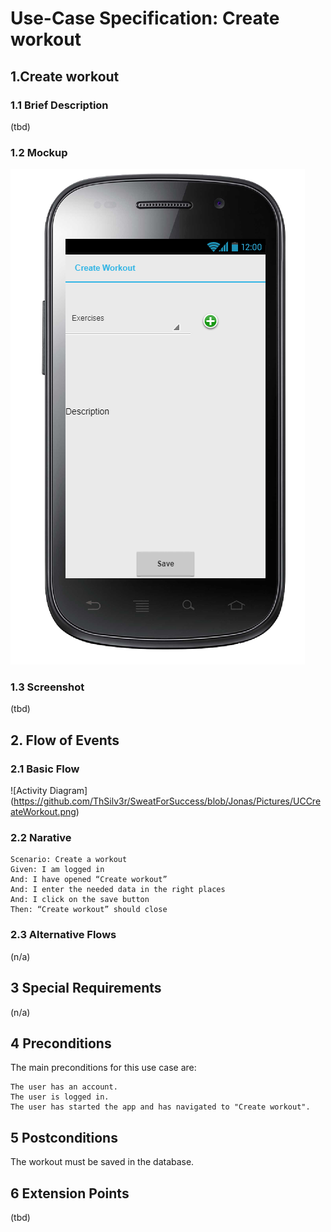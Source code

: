 # Use-Case Specification: Create workout
## 1.Create workout
### 1.1 Brief Description
(tbd)
### 1.2 Mockup
![](https://github.com/ThSilv3r/SweatForSuccess/blob/Jonas/Pictures/CreateWorkout.PNG)
### 1.3 Screenshot
(tbd)
## 2. Flow of Events
### 2.1 Basic Flow
![Activity Diagram] (https://github.com/ThSilv3r/SweatForSuccess/blob/Jonas/Pictures/UCCreateWorkout.png)
### 2.2 Narative
    Scenario: Create a workout
    Given: I am logged in
    And: I have opened “Create workout”
    And: I enter the needed data in the right places
    And: I click on the save button
    Then: “Create workout” should close

### 2.3 Alternative Flows
(n/a)
## 3 Special Requirements
(n/a)
## 4 Preconditions
The main preconditions for this use case are:

    The user has an account.
    The user is logged in.
    The user has started the app and has navigated to "Create workout".

## 5 Postconditions
The workout must be saved in the database.
## 6 Extension Points
(tbd)
